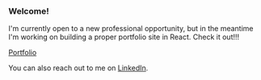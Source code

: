### Welcome!

I'm currently open to a new professional opportunity, but in the meantime I'm working on building a proper portfolio site in React. Check it out!!!

[Portfolio](https://jarodkober.com)

You can also reach out to me on [LinkedIn](https://www.linkedin.com/in/jarod-kober/).
